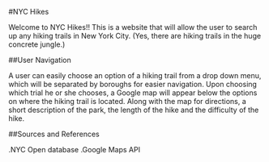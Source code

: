 #NYC Hikes

Welcome to NYC Hikes!!
This is a website that will allow the user to search up any hiking trails in New York City. (Yes, there are hiking trails in the huge concrete jungle.)

##User Navigation

A user can easily choose an option of a hiking trail from a drop down menu, which will be separated by boroughs for easier navigation. Upon choosing which trial he or she chooses, a Google map will appear below the options on where the hiking trail is located. Along with the map for directions, a short description of the park, the length of the hike and the difficulty of the hike.

##Sources and References

.NYC Open database
.Google Maps API
